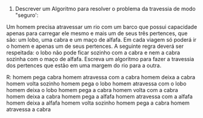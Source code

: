 1. Descrever um Algoritmo para resolver o problema da travessia de modo "seguro':

Um homem precisa atravessar um rio com um barco que
possui capacidade apenas para carregar ele mesmo e mais
um de seus três pertences, que são: um lobo, uma cabra e um
maço de alfafa. Em cada viagem só poderá ir o homem e
apenas um de seus pertences. A seguinte regra deverá ser
respeitada: o lobo não pode ficar sozinho com a cabra e nem
a cabra sozinha com o maço de alfafa. Escreva um algoritmo
para fazer a travessia dos pertences que estão em uma
margem do rio para a outra.


R:
homem pega cabra
homem atravessa com a cabra
homem deixa a cabra 
homem volta sozinho
homem pega o lobo
homem atravessa com o lobo
homem deixa o lobo
homem pega a cabra
homem volta com a cabra
homem deixa a cabra
homem pega a alfafa
homem atravessa com a alfafa
homem deixa a alfafa
homem volta sozinho
homem pega a cabra
homem atravessa a cabra
